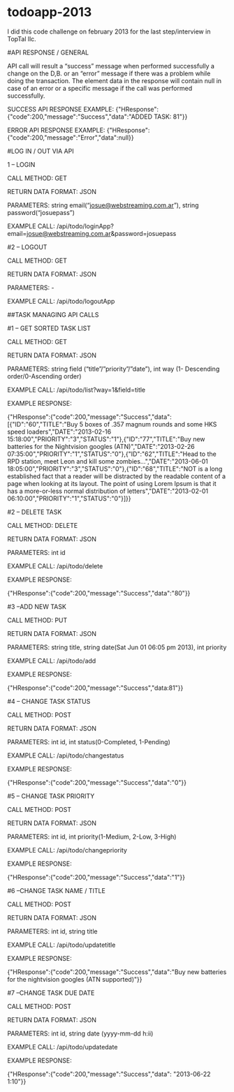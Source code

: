# todoapp-2013
I did this code challenge on february 2013 for the last step/interview in TopTal llc.




#API RESPONSE / GENERAL

API call will result a “success” message when performed successfully a change on the D,B. or an “error” message if there was a problem while doing the transaction. The element data in the response will contain null in case of an error or a specific message if the call was performed successfully.

SUCCESS API RESPONSE EXAMPLE:
{"HResponse":{"code":200,"message":"Success","data":"ADDED TASK: 81"}}

ERROR API RESPONSE EXAMPLE:
{"HResponse":{"code":200,"message":"Error","data":null}}


#LOG IN / OUT VIA API

1 – LOGIN

CALL METHOD: GET

RETURN DATA FORMAT: JSON

PARAMETERS: string email(“josue@webstreaming.com.ar”),  string password(“josuepass”)

EXAMPLE CALL:  /api/todo/loginApp?email=josue@webstreaming.com.ar&password=josuepass


#2 – LOGOUT

CALL METHOD: GET

RETURN DATA FORMAT: JSON

PARAMETERS: -

EXAMPLE CALL:  /api/todo/logoutApp


##TASK MANAGING API CALLS


#1 – GET SORTED TASK LIST

CALL METHOD: GET

RETURN DATA FORMAT: JSON

PARAMETERS: string field (“title”/”priority”/”date”), int way (1- Descending order/0-Ascending order)

EXAMPLE CALL: /api/todo/list?way=1&field=title

EXAMPLE RESPONSE: 

{"HResponse":{"code":200,"message":"Success","data":[{"ID":"60","TITLE":"Buy 5 boxes of .357 magnum rounds and some HKS speed loaders","DATE":"2013-02-16 15:18:00","PRIORITY":"3","STATUS":"1"},{"ID":"77","TITLE":"Buy new batteries for the Nightvision googles (ATN)","DATE":"2013-02-26 07:35:00","PRIORITY":"1","STATUS":"0"},{"ID":"62","TITLE":"Head to the RPD station, meet Leon and kill some zombies...","DATE":"2013-06-01 18:05:00","PRIORITY":"3","STATUS":"0"},{"ID":"68","TITLE":"NOT is a long established fact that a reader will be distracted by the readable content of a page when looking at its layout. The point of using Lorem Ipsum is that it has a more-or-less normal distribution of letters","DATE":"2013-02-01 06:10:00","PRIORITY":"1","STATUS":"0"}]}}



#2 – DELETE TASK 

CALL METHOD: DELETE

RETURN DATA FORMAT: JSON

PARAMETERS: int id

EXAMPLE CALL: /api/todo/delete

EXAMPLE RESPONSE: 

{"HResponse":{"code":200,"message":"Success","data":"80"}}


#3 –ADD NEW TASK 

CALL METHOD: PUT

RETURN DATA FORMAT: JSON

PARAMETERS: string title, string date(Sat Jun 01 06:05 pm 2013), int priority

EXAMPLE CALL: /api/todo/add

EXAMPLE RESPONSE: 

{"HResponse":{"code":200,"message":"Success","data:81"}}



#4 – CHANGE TASK STATUS 

CALL METHOD: POST

RETURN DATA FORMAT: JSON

PARAMETERS: int id, int status(0-Completed, 1-Pending)  

EXAMPLE CALL: /api/todo/changestatus

EXAMPLE RESPONSE: 

{"HResponse":{"code":200,"message":"Success","data":"0"}}


#5 – CHANGE TASK PRIORITY

CALL METHOD: POST

RETURN DATA FORMAT: JSON

PARAMETERS: int id, int priority(1-Medium, 2-Low, 3-High)

EXAMPLE CALL: /api/todo/changepriority

EXAMPLE RESPONSE: 

{"HResponse":{"code":200,"message":"Success","data":"1"}}



#6 –CHANGE TASK NAME / TITLE

CALL METHOD: POST

RETURN DATA FORMAT: JSON

PARAMETERS: int id, string title

EXAMPLE CALL: /api/todo/updatetitle

EXAMPLE RESPONSE: 

{"HResponse":{"code":200,"message":"Success","data":"Buy new batteries for the nightvision googles (ATN supported)"}}



#7 –CHANGE TASK DUE DATE

CALL METHOD: POST

RETURN DATA FORMAT: JSON

PARAMETERS: int id, string date (yyyy-mm-dd h:ii)

EXAMPLE CALL: /api/todo/updatedate

EXAMPLE RESPONSE: 

{"HResponse":{"code":200,"message":"Success","data": "2013-06-22 1:10"}}

